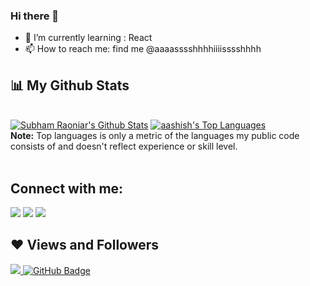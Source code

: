 ### Hi there 👋


- 🌱 I’m currently learning : React 
- 📫 How to reach me: find me @aaaasssshhhhiiiisssshhhh


## 📊 My Github Stats

  <br/>
    <a href="https://github.com/aaaasssshhhhiiiisssshhhh/github-readme-stats"><img alt="Subham Raoniar's Github Stats" src="https://github-readme-stats.vercel.app/api?username=aaaasssshhhhiiiisssshhhh&show_icons=true&count_private=true&theme=react&hide_border=true&bg_color=0D1117" /></a>
  <a href="https://github.com/aaaasssshhhhiiiisssshhhh/github-readme-stats"><img alt="aashish's Top Languages" src="https://github-readme-stats.vercel.app/api/top-langs/?username=aaaasssshhhhiiiisssshhhh&langs_count=8&count_private=true&layout=compact&theme=react&hide_border=true&bg_color=0D1117" /></a>
  <br/>
  <b>Note:</b> Top languages is only a metric of the languages my public code consists of and doesn't reflect experience or skill level.


<br/>
<br/>


## Connect with me:
<p align="left">

<a href = "https://www.linkedin.com/in/aashish-karki-a3070b182/"><img src="https://img.icons8.com/fluent/48/000000/linkedin.png"/></a>
<a href = "https://twitter.com/4a4s4h4i4s4h"><img src="https://img.icons8.com/fluent/48/000000/twitter.png"/></a>
<a href = "https://www.instagram.com/aaaasssshhhhiiiisssshhhh/"><img src="https://img.icons8.com/fluent/48/000000/instagram-new.png"/></a>
</p>


## ❤ Views and Followers
<a href="https://github.com/Meghna-DAS/github-profile-views-counter">
    <img src="https://komarev.com/ghpvc/?username=aaaasssshhhhiiiisssshhhh">
</a>
<a href="https://github.com/aaaasssshhhhiiiisssshhhh?tab=followers"><img src="https://img.shields.io/github/followers/aaaasssshhhhiiiisssshhhh?label=Followers&style=social" alt="GitHub Badge"></a>


 
